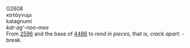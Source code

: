 <body>
  <p>G2608<br>  κατάγνυμι  <br> katagnumi  <br><i>kat-ag‘-noo-mee </i><br>From <a href="g2596.htm">2596</a> and the base of <a href="g4486.htm">4486</a>  to <i>rend</i> <i>in</i> <i>pieces</i>, that is, <i>crack</i> <i>apart:</i> - break.<br></p>
 </body>